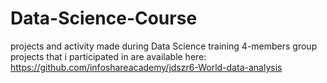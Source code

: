 # Data-Science-Course
projects and activity made during Data Science training
4-members group projects that i participated in are available here:
https://github.com/infoshareacademy/jdszr6-World-data-analysis
